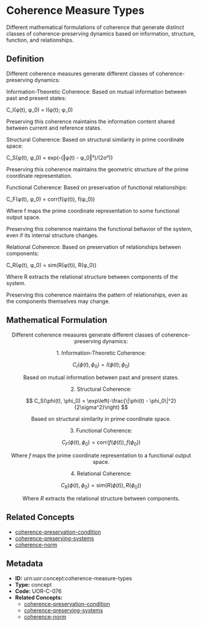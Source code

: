 # Coherence Measure Types

Different mathematical formulations of coherence that generate distinct classes of coherence-preserving dynamics based on information, structure, function, and relationships.

## Definition

Different coherence measures generate different classes of coherence-preserving dynamics:

Information-Theoretic Coherence: Based on mutual information between past and present states:

C_I(φ(t), φ_0) = I(φ(t); φ_0)

Preserving this coherence maintains the information content shared between current and reference states.

Structural Coherence: Based on structural similarity in prime coordinate space:

C_S(φ(t), φ_0) = exp(-(‖φ(t) - φ_0‖²)/(2σ²))

Preserving this coherence maintains the geometric structure of the prime coordinate representation.

Functional Coherence: Based on preservation of functional relationships:

C_F(φ(t), φ_0) = corr(f(φ(t)), f(φ_0))

Where f maps the prime coordinate representation to some functional output space.

Preserving this coherence maintains the functional behavior of the system, even if its internal structure changes.

Relational Coherence: Based on preservation of relationships between components:

C_R(φ(t), φ_0) = sim(R(φ(t)), R(φ_0))

Where R extracts the relational structure between components of the system.

Preserving this coherence maintains the pattern of relationships, even as the components themselves may change.

## Mathematical Formulation

$$
\text{Different coherence measures generate different classes of coherence-preserving dynamics:}
$$

$$
\text{1. Information-Theoretic Coherence:}
$$

$$
C_I(\phi(t), \phi_0) = I(\phi(t); \phi_0)
$$

$$
\text{   Based on mutual information between past and present states.}
$$

$$
\text{2. Structural Coherence:}
$$

$$
C_S(\phi(t), \phi_0) = \exp\left(-\frac{\|\phi(t) - \phi_0\|^2}{2\sigma^2}\right)
$$

$$
\text{   Based on structural similarity in prime coordinate space.}
$$

$$
\text{3. Functional Coherence:}
$$

$$
C_F(\phi(t), \phi_0) = \text{corr}(f(\phi(t)), f(\phi_0))
$$

$$
\text{   Where } f \text{ maps the prime coordinate representation to a functional output space.}
$$

$$
\text{4. Relational Coherence:}
$$

$$
C_R(\phi(t), \phi_0) = \text{sim}(R(\phi(t)), R(\phi_0))
$$

$$
\text{   Where } R \text{ extracts the relational structure between components.}
$$

## Related Concepts

- [coherence-preservation-condition](./coherence-preservation-condition.md)
- [coherence-preserving-systems](./coherence-preserving-systems.md)
- [coherence-norm](./coherence-norm.md)

## Metadata

- **ID:** urn:uor:concept:coherence-measure-types
- **Type:** concept
- **Code:** UOR-C-076
- **Related Concepts:**
  - [coherence-preservation-condition](./coherence-preservation-condition.md)
  - [coherence-preserving-systems](./coherence-preserving-systems.md)
  - [coherence-norm](./coherence-norm.md)
